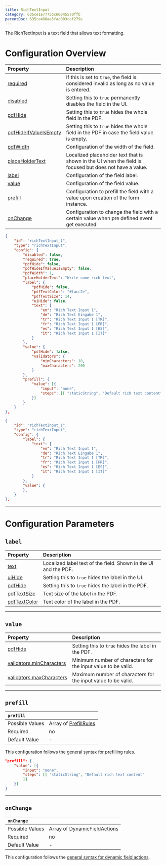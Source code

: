 ```yaml
---
title: RichTextInput
category: 635ce1e7775bc60045570ffb
parentDoc: 635ce486ae5fac003cef279e
---
```


The RichTextInput is a text field that allows text formatting. 
# Configuration Overview

| Property                                                                     | Description                      |
| :--------------------------------------------------------------------------- | :--------------------------------|
| [required](./24-general-properties/#required)                                | If this is set to `true`, the field is considered invalid as long as no value is entered. |
| [disabled](./24-general-properties/#disabled)                                | Setting this to `true` permanently disables the field in the UI. |
| [pdfHide](./24-general-properties/#pdfhide)                                  | Setting this to `true` hides the whole field in the PDF. |
| [pdfHideIfValueIsEmpty](./24-general-properties/#pdfhideifvalueisempty)      | Setting this to `true` hides the whole field in the PDF in case the field value is empty. |
| [pdfWidth](./24-general-properties/#pdfwidth)                                | Configuration of the width of the field. |
| [placeHolderText](./24-general-properties/#placeholdertext)                  | Localized placeholder text that is shown in the UI when the field is focused but does not have a value. |
| [label](#label)                                                              | Configuration of the field label. |
| [value](#value)                                                              | Configuration of the field value. |
| [prefill](#prefill)                                                          | Configuration to prefill the field with a value upon creation of the form instance. |
| [onChange](#onchange)                                                        | Configuration to change the field with a certain value when pre defined event get executed |

```json (complete)
{
    "id": "richTextInput_1",
    "type": "richTextInput",
    "config": {
        "disabled": false,
        "required": true,
        "pdfHide": false,
        "pdfHideIfValueIsEmpty": false,
        "pdfWidth": 1,
        "placeHolderText": "Write some rich text",
        "label": {
            "pdfHide": false,
            "pdfTextColor": "#facc2e",
            "pdfTextSize": 14,
            "uiHide": false,
            "text": {
                "en": "Rich Text Input 1",
                "de": "Rich Text Eingabe 1",
                "tr": "Rich Text Input 1 [TR]",
                "fr": "Rich Text Input 1 [FR]",
                "es": "Rich Text Input 1 [ES]",
                "it": "Rich Text Input 1 [IT]"
            }
        },
        "value": {
            "pdfHide": false,
            "validators": {
                "minCharacters": 10,
                "maxCharacters": 200
            }
        },
        "prefill": {
            "value": [{
                "input": "none",
                "steps": [[ "staticString", "Default rich text content"]]
            }]
        }
    }
},
```
```json (minimal)
{
    "id": "richTextInput_1",
    "type": "richTextInput",
    "config": {
        "label": {
            "text": {
                "en": "Rich Text Input 1",
                "de": "Rich Text Eingabe 1",
                "tr": "Rich Text Input 1 [TR]",
                "fr": "Rich Text Input 1 [FR]",
                "es": "Rich Text Input 1 [ES]",
                "it": "Rich Text Input 1 [IT]"
            }
        },
        "value": {
        },
    }
},
```

---
# Configuration Parameters

## `label`

| Property                                                    | Description                       |
| :---------------------------------------------------------- | :-------------------------------- |
| [text](./24-general-properties/#text)                       | Localized label text of the field. Shown in the UI and the PDF. |
| [uiHide](./24-general-properties/#uihide)                   | Setting this to `true` hides the label in the UI. |
| [pdfHide](./24-general-properties/#pdfhide)                 | Setting this to `true` hides the label in the PDF. |
| [pdfTextSize](./24-general-properties/#pdftextsize)         | Text size of the label in the PDF. |
| [pdfTextColor](./24-general-properties/#pdftextcolor)       | Text color of the label in the PDF. |

---
## `value`

| Property                                                                        | Description                                                                                     |
| :------------------------------------------------------------------------------ | :---------------------------------------------------------------------------------------------- |
| [pdfHide](./24-general-properties/#pdfhide)                                     | Setting this to `true` hides the label in the PDF. |
| [validators.minCharacters](./24-general-properties/#validatorsmincharacters)    | Minimum number of characters for the input value to be valid.                                   |
| [validators.maxCharacters](./24-general-properties/#validatorsmaxcharacters)    | Maximum number of characters for the input value to be valid.                                   |

---
## `prefill`

| `prefill`                  |                                                                     |
| :------------------------- | :--------------                                                     |
| Possible Values            | Array of [PrefillRules](./25-prefill-rules)            |
| Required                   | no                                                                  |
| Default Value              | -                                                                   |

This configuration follows the [general syntax for prefilling rules](./25-prefill-rules).

```json 
"prefill": {
    "value": [{
        "input": "none",
        "steps": [[ "staticString", "Default rich text content"
        ]]
    }]
}
```
---
## `onChange`

| `onChange`                 |                                                                        |
| :------------------------- | :--------------                                                        |
| Possible Values            | Array of [DynamicFieldActions](./26-on-change-rules) |
| Required                   | no                                                                     |
| Default Value              | -                                                                      |


This configuration follows the [general syntax for dynamic field actions](./26-on-change-rules).

